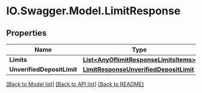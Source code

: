 # IO.Swagger.Model.LimitResponse
## Properties

Name | Type | Description | Notes
------------ | ------------- | ------------- | -------------
**Limits** | [**List&lt;AnyOflimitResponseLimitsItems&gt;**](.md) |  | 
**UnverifiedDepositLimit** | [**LimitResponseUnverifiedDepositLimit**](LimitResponseUnverifiedDepositLimit.md) |  | [optional] 

[[Back to Model list]](../README.md#documentation-for-models) [[Back to API list]](../README.md#documentation-for-api-endpoints) [[Back to README]](../README.md)

